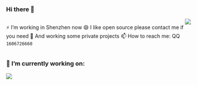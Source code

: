 ### Hi there 👋


<!-- **SilurianYang/SilurianYang** is a ✨ _special_ ✨ repository because its `README.md` (this file) appears on your GitHub profile.

Here are some ideas to get you started:

- 🔭 I’m currently working on ...
- 🌱 I’m currently learning ...
- 👯 I’m looking to collaborate on ...
- 🤔 I’m looking for help with ...
- 💬 Ask me about ...
- 📫 How to reach me: ...
- 😄 Pronouns: ...
- ⚡ Fun fact: ... -->


<div style="display:flex">
<div>

⚡ I’m working in Shenzhen now
😄 I like open source please contact me if you need
🌱 And working some private projects
📫 How to reach me: QQ `1606726660`
</div>

<div>
<a href="javaScript:">
    <img align="center" src="https://github-readme-stats.vercel.app/api?username=SilurianYang&count_private=true&show_icons=true&bg_color=50,9C27B0,F44336&title_color=FFEB3B&text_color=fff&icon_color=8BC34A"/>
</a>
</div>
</div>

### 🔭 I’m currently working on:
<a href="https://github.com/SilurianYang/uni-simple-router">
  <img align="center" src="https://github-readme-stats.vercel.app/api/pin?username=SilurianYang&repo=uni-simple-router" />
</a>

